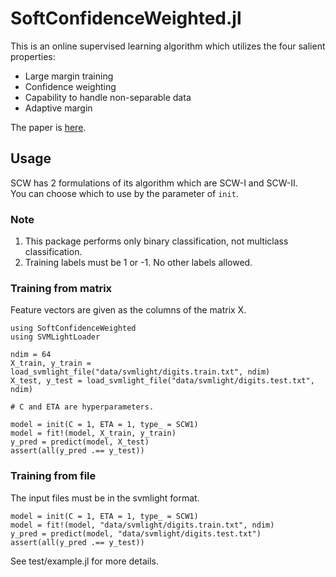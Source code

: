 # SoftConfidenceWeighted.jl
This is an online supervised learning algorithm which utilizes the four salient properties:

* Large margin training
* Confidence weighting
* Capability to handle non-separable data
* Adaptive margin

The paper is [here](http://arxiv.org/pdf/1206.4612v1.pdf).

## Usage
SCW has 2 formulations of its algorithm which are SCW-I and SCW-II.  
You can choose which to use by the parameter of `init`.  

### Note
1. This package performs only binary classification, not multiclass classification.
2. Training labels must be 1 or -1. No other labels allowed.


### Training from matrix
Feature vectors are given as the columns of the matrix X.

```
using SoftConfidenceWeighted
using SVMLightLoader

ndim = 64
X_train, y_train = load_svmlight_file("data/svmlight/digits.train.txt", ndim)
X_test, y_test = load_svmlight_file("data/svmlight/digits.test.txt", ndim)

# C and ETA are hyperparameters.

model = init(C = 1, ETA = 1, type_ = SCW1)
model = fit!(model, X_train, y_train)
y_pred = predict(model, X_test)
assert(all(y_pred .== y_test))
```

### Training from file
The input files must be in the svmlight format.

```
model = init(C = 1, ETA = 1, type_ = SCW1)
model = fit!(model, "data/svmlight/digits.train.txt", ndim)
y_pred = predict(model, "data/svmlight/digits.test.txt")
assert(all(y_pred .== y_test))
```

See test/example.jl for more details.

